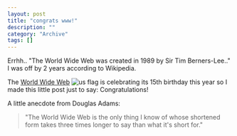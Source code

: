 ```yaml
--- 
layout: post 
title: "congrats www!"
description: ""
category: "Archive"
tags: []
---  
```

<p class="update">Errhh.. "The World Wide Web was created in 1989 by Sir Tim Berners-Lee.." I was off by 2 years according to Wikipedia. </p><p>The <a href="http://en.wikipedia.org/wiki/World_wide_web">World Wide Web</a> <img src="http://cdn.umedia.no/img/flag/us.png" alt="us flag"/> is celebrating its 15th birthday this year so I made this little post just to say: Congratulations!</p> <p>A little anecdote from Douglas Adams:</p> <p><blockquote>"The World Wide Web is the only thing I know of whose shortened form takes three times longer to say than what it's short for."</blockquote></p>